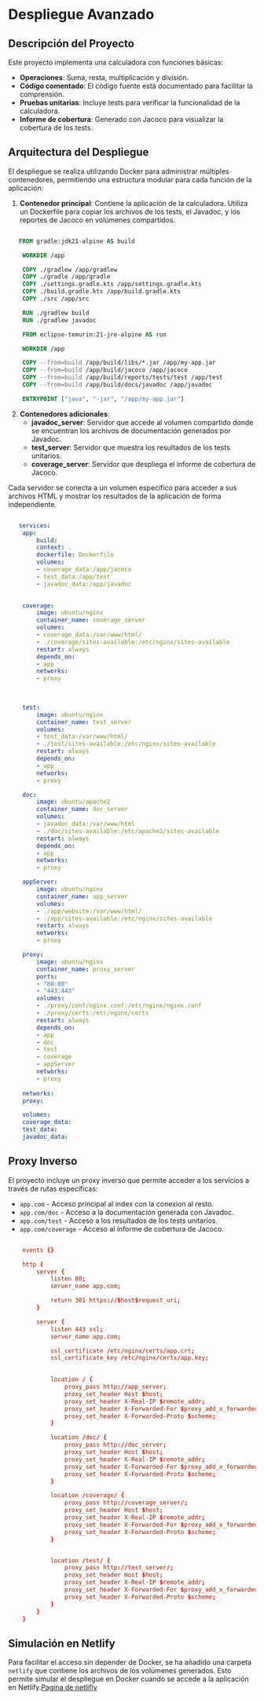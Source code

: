# Despliegue Avanzado

## Descripción del Proyecto
Este proyecto implementa una calculadora con funciones básicas:
- **Operaciones**: Suma, resta, multiplicación y división.
- **Código comentado**: El código fuente está documentado para facilitar la comprensión.
- **Pruebas unitarias**: Incluye tests para verificar la funcionalidad de la calculadora.
- **Informe de cobertura**: Generado con Jacoco para visualizar la cobertura de los tests.

## Arquitectura del Despliegue
El despliegue se realiza utilizando Docker para administrar múltiples contenedores, permitiendo una estructura modular para cada función de la aplicación:

1. **Contenedor principal**: Contiene la aplicación de la calculadora. Utiliza un Dockerfile para copiar los archivos de los tests, el Javadoc, y los reportes de Jacoco en volúmenes compartidos.


```dockerfile

   FROM gradle:jdk21-alpine AS build

    WORKDIR /app

    COPY ./gradlew /app/gradlew
    COPY ./gradle /app/gradle
    COPY ./settings.gradle.kts /app/settings.gradle.kts
    COPY ./build.gradle.kts /app/build.gradle.kts
    COPY ./src /app/src 

    RUN ./gradlew build
    RUN ./gradlew javadoc

    FROM eclipse-temurin:21-jre-alpine AS run

    WORKDIR /app

    COPY --from=build /app/build/libs/*.jar /app/my-app.jar
    COPY --from=build /app/build/jacoco /app/jacoco
    COPY --from=build /app/build/reports/tests/test /app/test
    COPY --from=build /app/build/docs/javadoc /app/javadoc

    ENTRYPOINT ["java", "-jar", "/app/my-app.jar"]

```

2. **Contenedores adicionales**:
   - **javadoc_server**: Servidor que accede al volumen compartido donde se encuentran los archivos de documentación generados por Javadoc.
   - **test_server**: Servidor que muestra los resultados de los tests unitarios.
   - **coverage_server**: Servidor que despliega el informe de cobertura de Jacoco.

Cada servidor se conecta a un volumen específico para acceder a sus archivos HTML y mostrar los resultados de la aplicación de forma independiente.


```docker-compose.yml

   services:
    app:
        build:
        context: .
        dockerfile: Dockerfile
        volumes:
        - coverage_data:/app/jacoco  
        - test_data:/app/test 
        - javadoc_data:/app/javadoc

        
    coverage:
        image: ubuntu/nginx
        container_name: coverage_server
        volumes:
        - coverage_data:/var/www/html/
        - ./coverage/sites-available:/etc/nginx/sites-available 
        restart: always
        depends_on:
        - app
        networks:
        - proxy
    

    
    test:
        image: ubuntu/nginx
        container_name: test_server
        volumes:
        - test_data:/var/www/html/
        - ./test/sites-available:/etc/nginx/sites-available 
        restart: always
        depends_on:
        - app
        networks:
        - proxy

    doc:
        image: ubuntu/apache2
        container_name: doc_server
        volumes:
        - javadoc_data:/var/www/html
        - ./doc/sites-available:/etc/apache2/sites-available 
        restart: always
        depends_on:
        - app
        networks:
        - proxy

    appServer:
        image: ubuntu/nginx
        container_name: app_server
        volumes:
        - ./app/website:/var/www/html/
        - ./app/sites-available:/etc/nginx/sites-available 
        restart: always
        networks:
        - proxy

    proxy:
        image: ubuntu/nginx
        container_name: proxy_server
        ports:
        - "80:80"
        - "443:443"
        volumes:
        - ./proxy/conf/nginx.conf:/etc/nginx/nginx.conf
        - ./proxy/certs:/etc/nginx/certs
        restart: always
        depends_on:
        - app
        - doc
        - test
        - coverage
        - appServer
        networks:
        - proxy
    
    networks:
    proxy:

    volumes:
    coverage_data:  
    test_data:
    javadoc_data: 

```


## Proxy Inverso
El proyecto incluye un proxy inverso que permite acceder a los servicios a través de rutas específicas:
- `app.com` - Acceso principal al index con la conexion al resto.
- `app.com/doc` - Acceso a la documentación generada con Javadoc.
- `app.com/test` - Acceso a los resultados de los tests unitarios.
- `app.com/coverage` - Acceso al informe de cobertura de Jacoco.

```nginx.conf

    events {}

    http {
        server {
            listen 80;
            server_name app.com;

            return 301 https://$host$request_uri;
        }

        server {
            listen 443 ssl;
            server_name app.com;

            ssl_certificate /etc/nginx/certs/app.crt;
            ssl_certificate_key /etc/nginx/certs/app.key;
            

            location / {
                proxy_pass http://app_server;
                proxy_set_header Host $host;
                proxy_set_header X-Real-IP $remote_addr;
                proxy_set_header X-Forwarded-For $proxy_add_x_forwarded_for;
                proxy_set_header X-Forwarded-Proto $scheme;
            }

            location /doc/ {
                proxy_pass http://doc_server;
                proxy_set_header Host $host;
                proxy_set_header X-Real-IP $remote_addr;
                proxy_set_header X-Forwarded-For $proxy_add_x_forwarded_for;
                proxy_set_header X-Forwarded-Proto $scheme;
            }

            location /coverage/ {
                proxy_pass http://coverage_server/;
                proxy_set_header Host $host;
                proxy_set_header X-Real-IP $remote_addr;
                proxy_set_header X-Forwarded-For $proxy_add_x_forwarded_for;
                proxy_set_header X-Forwarded-Proto $scheme;
            }


            location /test/ {
                proxy_pass http://test_server/;
                proxy_set_header Host $host;
                proxy_set_header X-Real-IP $remote_addr;
                proxy_set_header X-Forwarded-For $proxy_add_x_forwarded_for;
                proxy_set_header X-Forwarded-Proto $scheme;
            }
        }
    }

```

## Simulación en Netlify
Para facilitar el acceso sin depender de Docker, se ha añadido una carpeta `netlify` que contiene los archivos de los volúmenes generados. Esto permite simular el despliegue en Docker cuando se accede a la aplicación en Netlify.[Pagina de netlifly](https://appprocalculadora.netlify.app/)


